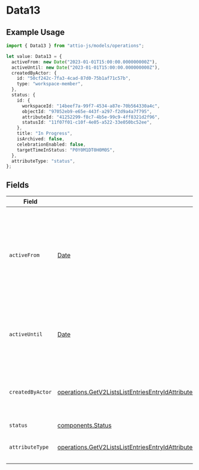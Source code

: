# Data13

## Example Usage

```typescript
import { Data13 } from "attio-js/models/operations";

let value: Data13 = {
  activeFrom: new Date("2023-01-01T15:00:00.000000000Z"),
  activeUntil: new Date("2023-01-01T15:00:00.000000000Z"),
  createdByActor: {
    id: "50cf242c-7fa3-4cad-87d0-75b1af71c57b",
    type: "workspace-member",
  },
  status: {
    id: {
      workspaceId: "14beef7a-99f7-4534-a87e-70b564330a4c",
      objectId: "97052eb9-e65e-443f-a297-f2d9a4a7f795",
      attributeId: "41252299-f8c7-4b5e-99c9-4ff8321d2f96",
      statusId: "11f07f01-c10f-4e05-a522-33e050bc52ee",
    },
    title: "In Progress",
    isArchived: false,
    celebrationEnabled: false,
    targetTimeInStatus: "P0Y0M1DT0H0M0S",
  },
  attributeType: "status",
};
```

## Fields

| Field                                                                                                                                                                                                                                                                                  | Type                                                                                                                                                                                                                                                                                   | Required                                                                                                                                                                                                                                                                               | Description                                                                                                                                                                                                                                                                            | Example                                                                                                                                                                                                                                                                                |
| -------------------------------------------------------------------------------------------------------------------------------------------------------------------------------------------------------------------------------------------------------------------------------------- | -------------------------------------------------------------------------------------------------------------------------------------------------------------------------------------------------------------------------------------------------------------------------------------- | -------------------------------------------------------------------------------------------------------------------------------------------------------------------------------------------------------------------------------------------------------------------------------------- | -------------------------------------------------------------------------------------------------------------------------------------------------------------------------------------------------------------------------------------------------------------------------------------- | -------------------------------------------------------------------------------------------------------------------------------------------------------------------------------------------------------------------------------------------------------------------------------------- |
| `activeFrom`                                                                                                                                                                                                                                                                           | [Date](https://developer.mozilla.org/en-US/docs/Web/JavaScript/Reference/Global_Objects/Date)                                                                                                                                                                                          | :heavy_check_mark:                                                                                                                                                                                                                                                                     | The point in time at which this value was made "active". `active_from` can be considered roughly analogous to `created_at`.                                                                                                                                                            | 2023-01-01T15:00:00.000000000Z                                                                                                                                                                                                                                                         |
| `activeUntil`                                                                                                                                                                                                                                                                          | [Date](https://developer.mozilla.org/en-US/docs/Web/JavaScript/Reference/Global_Objects/Date)                                                                                                                                                                                          | :heavy_check_mark:                                                                                                                                                                                                                                                                     | The point in time at which this value was deactivated. If `null`, the value is active.                                                                                                                                                                                                 | 2023-01-01T15:00:00.000000000Z                                                                                                                                                                                                                                                         |
| `createdByActor`                                                                                                                                                                                                                                                                       | [operations.GetV2ListsListEntriesEntryIdAttributesAttributeValuesDataEntriesResponse200ApplicationJSONResponseBody13CreatedByActor](../../models/operations/getv2listslistentriesentryidattributesattributevaluesdataentriesresponse200applicationjsonresponsebody13createdbyactor.md) | :heavy_check_mark:                                                                                                                                                                                                                                                                     | The actor that created this value.                                                                                                                                                                                                                                                     | {<br/>"type": "workspace-member",<br/>"id": "50cf242c-7fa3-4cad-87d0-75b1af71c57b"<br/>}                                                                                                                                                                                               |
| `status`                                                                                                                                                                                                                                                                               | [components.Status](../../models/components/status.md)                                                                                                                                                                                                                                 | :heavy_check_mark:                                                                                                                                                                                                                                                                     | N/A                                                                                                                                                                                                                                                                                    |                                                                                                                                                                                                                                                                                        |
| `attributeType`                                                                                                                                                                                                                                                                        | [operations.GetV2ListsListEntriesEntryIdAttributesAttributeValuesDataEntriesResponse200ApplicationJSONResponseBody13AttributeType](../../models/operations/getv2listslistentriesentryidattributesattributevaluesdataentriesresponse200applicationjsonresponsebody13attributetype.md)   | :heavy_check_mark:                                                                                                                                                                                                                                                                     | The attribute type of the value.                                                                                                                                                                                                                                                       | status                                                                                                                                                                                                                                                                                 |